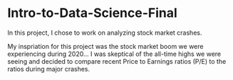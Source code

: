 # Intro-to-Data-Science-Final
In this project, I chose to work on analyzing stock market crashes.

My inspriation for this project was the stock market boom we were experiencing during 2020...
I was skeptical of the all-time highs we were seeing and decided to compare recent Price to Earnings ratios (P/E) to
the ratios during major crashes.


